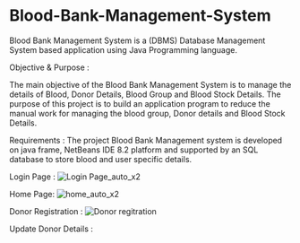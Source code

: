# Blood-Bank-Management-System
Blood Bank Management System is a (DBMS) Database Management System based application using Java Programming language.

Objective & Purpose :

The main objective of the Blood Bank Management System is to manage the details of Blood, Donor Details, Blood Group and Blood Stock Details. The purpose of this project is to build an application program to reduce the manual work for managing the blood group, Donor details and Blood Stock Details.

Requirements :
The project Blood Bank Management system is developed on java frame, NetBeans IDE 8.2 platform and supported by an SQL database to store blood and user specific details.

Login Page :
![Login Page_auto_x2](https://user-images.githubusercontent.com/96612997/147356830-2d8c06e2-be42-4528-bfcb-5c5dc6a97440.jpg)

Home Page:
![home_auto_x2](https://user-images.githubusercontent.com/96612997/147356929-fdcaca58-194e-4a19-81df-015372c8f354.jpg)

Donor Registration :
![Donor regitration](https://user-images.githubusercontent.com/96612997/147357598-cb958242-5a2b-45a2-88cc-1c03b7122b58.png)

Update Donor Details :
